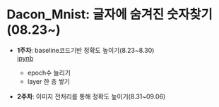 # Dacon_Mnist: 글자에 숨겨진 숫자찾기 (08.23~)  
- __1주차__: baseline코드기반 정확도 높이기(8.23~8.30)  
[ipynb](https://github.com/Jimin980921/Dacon_Mnist/blob/master/dacon_baseline.ipynb)  
  - epoch수 늘리기  
  - layer 한 층 쌓기  
  
 - __2주차__: 이미지 전처리를 통해 정확도 높이기(8.31~09.06)

